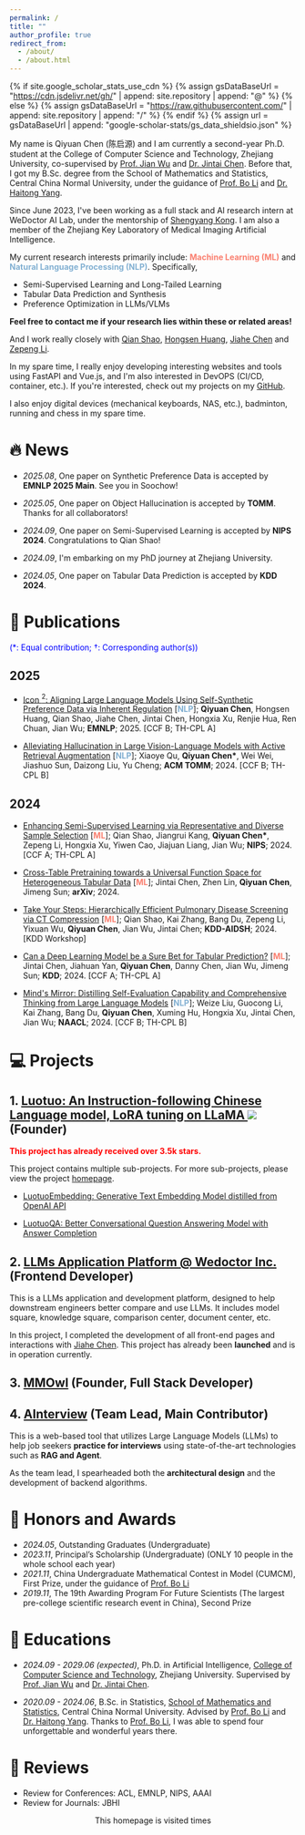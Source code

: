 ```yaml
---
permalink: /
title: ""
author_profile: true
redirect_from:
  - /about/
  - /about.html
---
```


{% if site.google_scholar_stats_use_cdn %}
{% assign gsDataBaseUrl = "https://cdn.jsdelivr.net/gh/" | append: site.repository | append: "@" %}
{% else %}
{% assign gsDataBaseUrl = "https://raw.githubusercontent.com/" | append: site.repository | append: "/" %}
{% endif %}
{% assign url = gsDataBaseUrl | append: "google-scholar-stats/gs_data_shieldsio.json" %}

<span class='anchor' id='about-me'></span>

My name is Qiyuan Chen (陈启源) and I am currently a second-year Ph.D. student at the College of Computer Science and Technology, Zhejiang University, co-supervised by [Prof. Jian Wu](https://person.zju.edu.cn/0004274) and [Dr. Jintai Chen](https://whatashot.github.io/). Before that, I got my B.Sc. degree from the School of Mathematics and Statistics, Central China Normal University, under the guidance of [Prof. Bo Li](http://maths.ccnu.edu.cn/info/1040/18436.htm) and [Dr. Haitong Yang](http://cs.ccnu.edu.cn/info/1158/2237.htm).

Since June 2023, I've been working as a full stack and AI research intern at WeDoctor AI Lab, under the mentorship of [Shengyang Kong](https://github.com/xxweimei). I am also a member of the Zhejiang Key Laboratory of Medical Imaging Artificial Intelligence.

My current research interests primarily include: **<span style="color:#FA7F6F">Machine Learning (ML)</span>** and **<span style="color:#82B0D2">Natural Language Processing (NLP)</span>**. Specifically,

- Semi-Supervised Learning and Long-Tailed Learning
- Tabular Data Prediction and Synthesis
- Preference Optimization in LLMs/VLMs



**Feel free to contact me if your research lies within these or related areas!**

And I work really closely with [Qian Shao](https://abeier87.github.io/), [Hongsen Huang](https://github.com/SirlyDreamer), [Jiahe Chen](https://jiahechen2002.github.io/) and [Zepeng Li](https://lzzppp.github.io/).

In my spare time, I really enjoy developing interesting websites and tools using FastAPI and Vue.js, and I'm also interested in DevOPS (CI/CD, container, etc.). If you're interested, check out my projects on my [GitHub](https://github.com/qychen2001).

I also enjoy digital devices (mechanical keyboards, NAS, etc.), badminton, running and chess in my spare time.

<font color="red">
<span id="lastCommitTime"></span>
</font>

# 🔥 News

- _2025.08_, One paper on Synthetic Preference Data is accepted by **EMNLP 2025 Main**. See you in Soochow!

- _2025.05_, One paper on Object Hallucination is accepted by **TOMM**. Thanks for all collaborators!

- _2024.09_, One paper on Semi-Supervised Learning is accepted by **NIPS 2024**. Congratulations to Qian Shao!

- _2024.09_, I'm embarking on my PhD journey at Zhejiang University.

- _2024.05_, One paper on Tabular Data Prediction is accepted by **KDD 2024**.

# 📝 Publications

<span style="color:blue">(\*: Equal contribution; $\dagger$: Corresponding author(s))</span>

## 2025

- [Icon $^2$: Aligning Large Language Models Using Self-Synthetic Preference Data via Inherent Regulation]() [**<span style="color:#82B0D2">NLP</span>**]; **Qiyuan Chen**, Hongsen Huang, Qian Shao, Jiahe Chen, Jintai Chen, Hongxia Xu, Renjie Hua, Ren Chuan, Jian Wu; **EMNLP**; 2025. [CCF B; TH-CPL A]

- [Alleviating Hallucination in Large Vision-Language Models with Active Retrieval Augmentation]() [**<span style="color:#82B0D2">NLP</span>**]; Xiaoye Qu, **Qiyuan Chen\***, Wei Wei, Jiashuo Sun, Daizong Liu, Yu Cheng; **ACM TOMM**; 2024. [CCF B; TH-CPL B]

## 2024

- [Enhancing Semi-Supervised Learning via Representative and Diverse Sample Selection](https://arxiv.org/abs/2409.11653) [**<span style="color:#FA7F6F">ML</span>**]; Qian Shao, Jiangrui Kang, **Qiyuan Chen\***, Zepeng Li, Hongxia Xu, Yiwen Cao, Jiajuan Liang, Jian Wu; **NIPS**; 2024. [CCF A; TH-CPL A]

- [Cross-Table Pretraining towards a Universal Function Space for Heterogeneous Tabular Data](https://arxiv.org/abs/2406.00281) [**<span style="color:#FA7F6F">ML</span>**]; Jintai Chen, Zhen Lin, **Qiyuan Chen**, Jimeng Sun; **arXiv**; 2024.

- [Take Your Steps: Hierarchically Efficient Pulmonary Disease Screening via CT Compression](https://openreview.net/forum?id=JLyiMGQoqZ) [**<span style="color:#FA7F6F">ML</span>**]; Qian Shao, Kai Zhang, Bang Du, Zepeng Li, Yixuan Wu, **Qiyuan Chen**, Jian Wu, Jintai Chen; **KDD-AIDSH**; 2024. [KDD Workshop]

- [Can a Deep Learning Model be a Sure Bet for Tabular Prediction?](https://arxiv.org/abs/2301.02819v4) [**<span style="color:#FA7F6F">ML</span>**]; Jintai Chen, Jiahuan Yan, **Qiyuan Chen**, Danny Chen, Jian Wu, Jimeng Sun; **KDD**; 2024. [CCF A; TH-CPL A]

- [Mind's Mirror: Distilling Self-Evaluation Capability and Comprehensive Thinking from Large Language Models](https://arxiv.org/abs/2311.09214) [**<span style="color:#82B0D2">NLP</span>**]; Weize Liu, Guocong Li, Kai Zhang, Bang Du, **Qiyuan Chen**, Xuming Hu, Hongxia Xu, Jintai Chen, Jian Wu; **NAACL**; 2024. [CCF B; TH-CPL B]

<!-- TEMPLATE:

* [Title](url) [**<span style="color:#82B0D2">NLP</span>**]; Author; **Conference/Journal**; Year. [CCF x; TH-CPL x] -->

# 💻 Projects

<!-- <span style="color:blue">($\dagger$: Founder; $\ddagger$: Main contributor)</span> -->

<!-- <div class='paper-box'><div class='paper-box-image'><div><div class="badge">3.4K stars</div><img src='images/camel_back.png' alt="sym" width="100%"></div></div>
<div class='paper-box-text' markdown="1">

[Luotuo: An Instruction-following Chinese Language model, LoRA tuning on LLaMA](https://github.com/LC1332/Luotuo-Chinese-LLM)

Ziang Leng, Qiyuan Chen $\dagger$, Cheng Li

This project contains multiple sub-projects. For more sub-projects, please view the project [homepage](https://github.com/LC1332/Luotuo-Chinese-LLM).

- [LuotuoEmbedding: Generative Text Embedding Model distilled from OpenAI API](https://github.com/LC1332/Luotuo-Text-Embedding)

- [LuotuoQA: Better Conversational Question Answering Model with Answer Completion](https://github.com/LC1332/Luotuo-QA)
</div>
</div> -->

## 1. [Luotuo: An Instruction-following Chinese Language model, LoRA tuning on LLaMA ![](https://img.shields.io/github/stars/LC1332/Luotuo-Chinese-LLM)](https://github.com/LC1332/Luotuo-Chinese-LLM) (Founder)

**<span style="color:red">This project has already received over 3.5k stars.</span>**

This project contains multiple sub-projects. For more sub-projects, please view the project [homepage](https://github.com/LC1332/Luotuo-Chinese-LLM).

- [LuotuoEmbedding: Generative Text Embedding Model distilled from OpenAI API](https://github.com/LC1332/Luotuo-Text-Embedding)

- [LuotuoQA: Better Conversational Question Answering Model with Answer Completion](https://github.com/LC1332/Luotuo-QA)

## 2. [LLMs Application Platform @ Wedoctor Inc.]() (Frontend Developer)

This is a LLMs application and development platform, designed to help downstream engineers better compare and use LLMs. It includes model square, knowledge square, comparison center, document center, etc.

In this project, I completed the development of all front-end pages and interactions with [Jiahe Chen](https://jiahechen2002.github.io/). This project has already been **launched** and is in operation currently.

## 3. [MMOwl](https://www.mmowl.top/) (Founder, Full Stack Developer)

## 4. [AInterview](https://github.com/qiyuan-chen/ChatInterview) (Team Lead, Main Contributor)

This is a web-based tool that utilizes Large Language Models (LLMs) to help job seekers **practice for interviews** using state-of-the-art technologies such as **RAG and Agent**.

As the team lead, I spearheaded both the **architectural design** and the development of backend algorithms.

# 🏅 Honors and Awards

- _2024.05_, Outstanding Graduates (Undergraduate)
- _2023.11_, Principal’s Scholarship (Undergraduate) (ONLY 10 people in the whole school each year)
- _2021.11_, China Undergraduate Mathematical Contest in Model (CUMCM), First Prize, under the guidance of [Prof. Bo Li](http://maths.ccnu.edu.cn/info/1040/18436.htm)
- _2019.11_, The 19th Awarding Program For Future Scientists (The largest pre-college scientific research event in China), Second Prize

# 📖 Educations

- _2024.09 - 2029.06 (expected)_, Ph.D. in Artificial Intelligence, [College of Computer Science and Technology](http://www.cs.zju.edu.cn/csen/), Zhejiang University. Supervised by [Prof. Jian Wu](https://person.zju.edu.cn/0004274) and [Dr. Jintai Chen](https://whatashot.github.io/).

- _2020.09 - 2024.06_, B.Sc. in Statistics, [School of Mathematics and Statistics](http://maths.ccnu.edu.cn/), Central China Normal University. Advised by [Prof. Bo Li](http://maths.ccnu.edu.cn/info/1040/18436.htm) and [Dr. Haitong Yang](http://cs.ccnu.edu.cn/info/1158/2237.htm). Thanks to [Prof. Bo Li](http://maths.ccnu.edu.cn/info/1040/18436.htm), I was able to spend four unforgettable and wonderful years there.

<!--
# 💬 Invited Talks

- *2023.11*, NLP Discuss, CCNU. [[Slides]](https://github.com/qiyuan-chen/qiyuan-chen.github.io/blob/main/talks/nlp-discuss-20231124.pdf)

-->

<!-- # 🎒 Visiting and Internship

- _2024.06 - 2024.09_, Visiting Scholar, Medical Big Data Center, Guangdong Academy of Medical Sciences, had the honor of working with [Prof. Huiying Liang](http://cmu.teacher.360eol.com/teacherBasic/preview?teacherId=16017). -->

# 🔎 Reviews

- Review for Conferences: ACL, EMNLP, NIPS, AAAI
- Review for Journals: JBHI

<div align="center">
<script async src="//busuanzi.ibruce.info/busuanzi/2.3/busuanzi.pure.mini.js"></script>
This homepage is visited <font color="purple" size="5"><span id="busuanzi_value_site_pv"></span></font> times
</div>

<div>

<script>
async function fetchLastCommitTime() {
    const owner = 'qychen2001';
    const repo = 'qychen2001.github.io';
    const url = `https://api.github.com/repos/${owner}/${repo}/commits`;
    try {
        const response = await fetch(url);
        if (!response.ok) {
            throw new Error(`Failed to fetch data from GitHub: ${response.statusText}`);
        }
        const data = await response.json();
        const lastCommitDate = new Date(data[0].commit.committer.date);
        document.getElementById('lastCommitTime').textContent = `Last Updated in ${lastCommitDate.toLocaleDateString()}`;
    } catch (error) {
        console.error('Error fetching commit time:', error);
        // document.getElementById('lastCommitTime').textContent = 'Failed to fetch commit time.';
    }
}
fetchLastCommitTime();
</script>
</div>
